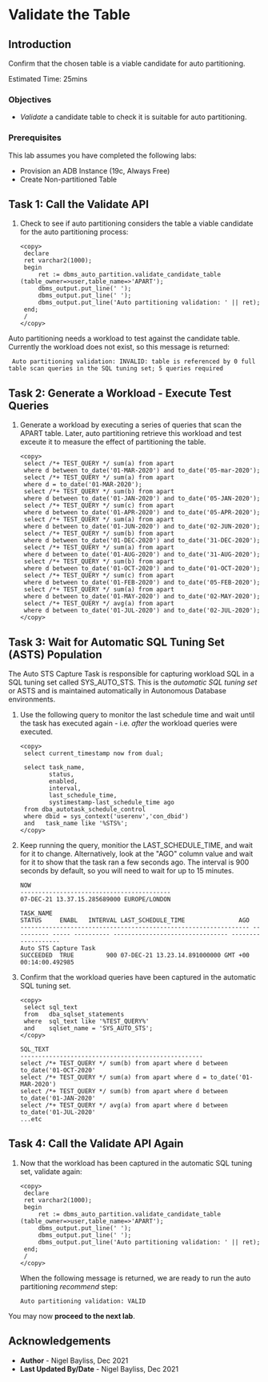# Validate the Table

## Introduction

Confirm that the chosen table is a viable candidate for auto partitioning.

Estimated Time: 25mins

### Objectives
- *Validate* a candidate table to check it is suitable for auto partitioning.

### Prerequisites
This lab assumes you have completed the following labs:

- Provision an ADB Instance (19c, Always Free)
- Create Non-partitioned Table

## Task 1: Call the Validate API

1. Check to see if auto partitioning considers the table a viable candidate for the auto partitioning process:

    ````
    <copy>
     declare
     ret varchar2(1000);
     begin
         ret := dbms_auto_partition.validate_candidate_table (table_owner=>user,table_name=>'APART');
         dbms_output.put_line(' ');
         dbms_output.put_line(' ');
         dbms_output.put_line('Auto partitioning validation: ' || ret);
     end;
     /
    </copy>
    ````

Auto partitioning needs a workload to test against the candidate table. Currently the workload does not exist, so this message is returned:

`````
 Auto partitioning validation: INVALID: table is referenced by 0 full table scan queries in the SQL tuning set; 5 queries required
`````

## Task 2: Generate a Workload - Execute Test Queries

1. Generate a workload by executing a series of queries that scan the APART table. Later, auto partitioning retrieve this workload and test exceute it to measure the effect of partitioning the table.

    ````
    <copy>
     select /*+ TEST_QUERY */ sum(a) from apart 
     where d between to_date('01-MAR-2020') and to_date('05-mar-2020');
     select /*+ TEST_QUERY */ sum(a) from apart 
     where d = to_date('01-MAR-2020');
     select /*+ TEST_QUERY */ sum(b) from apart 
     where d between to_date('01-JAN-2020') and to_date('05-JAN-2020');
     select /*+ TEST_QUERY */ sum(c) from apart 
     where d between to_date('01-APR-2020') and to_date('05-APR-2020');
     select /*+ TEST_QUERY */ sum(a) from apart 
     where d between to_date('01-JUN-2020') and to_date('02-JUN-2020');
     select /*+ TEST_QUERY */ sum(b) from apart 
     where d between to_date('01-DEC-2020') and to_date('31-DEC-2020');
     select /*+ TEST_QUERY */ sum(a) from apart 
     where d between to_date('01-AUG-2020') and to_date('31-AUG-2020');
     select /*+ TEST_QUERY */ sum(b) from apart 
     where d between to_date('01-OCT-2020') and to_date('01-OCT-2020');
     select /*+ TEST_QUERY */ sum(c) from apart 
     where d between to_date('01-FEB-2020') and to_date('05-FEB-2020');
     select /*+ TEST_QUERY */ sum(a) from apart 
     where d between to_date('01-MAY-2020') and to_date('02-MAY-2020');
     select /*+ TEST_QUERY */ avg(a) from apart 
     where d between to_date('01-JUL-2020') and to_date('02-JUL-2020');
    </copy>
    ````

## Task 3: Wait for Automatic SQL Tuning Set (ASTS) Population

The Auto STS Capture Task is responsible for capturing workload SQL in a SQL tuning set called SYS\_AUTO\_STS. This is the _automatic SQL tuning set_ or ASTS and is maintained automatically in Autonomous Database environments. 

1. Use the following query to monitor the last schedule time and wait until the task has executed again - i.e. _after_ the workload queries were executed.

    ````
    <copy>
     select current_timestamp now from dual;
     
     select task_name,
            status,
            enabled,
            interval,
            last_schedule_time, 
            systimestamp-last_schedule_time ago 
     from dba_autotask_schedule_control 
     where dbid = sys_context('userenv','con_dbid') 
     and   task_name like '%STS%';
    </copy>
    ````

2. Keep running the query, monitior the LAST\_SCHEDULE\_TIME, and wait for it to change. Alternatively, look at the "AGO" column value and wait for it to show that the task ran a few seconds ago. The interval is 900 seconds by default, so you will need to wait for up to 15 minutes.

    `````
    NOW
    ------------------------------------------
    07-DEC-21 13.37.15.285689000 EUROPE/LONDON

    TASK_NAME                                                        STATUS     ENABL   INTERVAL LAST_SCHEDULE_TIME               AGO                
    ---------------------------------------------------------------- ---------- ----- ---------- -------------------------------- -------------------
    Auto STS Capture Task                                            SUCCEEDED  TRUE         900 07-DEC-21 13.23.14.891000000 GMT +00 00:14:00.492985

    `````

2. Confirm that the workload queries have been captured in the automatic SQL tuning set.

    ````
    <copy>
     select sql_text 
     from   dba_sqlset_statements 
     where  sql_text like '%TEST_QUERY%'
     and    sqlset_name = 'SYS_AUTO_STS';
    </copy>
    ````

    `````
    SQL_TEXT                                                                                                                                              
    ---------------------------------------------------
    select /*+ TEST_QUERY */ sum(b) from apart where d between to_date('01-OCT-2020'                                                                      
    select /*+ TEST_QUERY */ sum(a) from apart where d = to_date('01-MAR-2020')                                                                           
    select /*+ TEST_QUERY */ sum(b) from apart where d between to_date('01-JAN-2020'                                                                      
    select /*+ TEST_QUERY */ avg(a) from apart where d between to_date('01-JUL-2020'   
    ...etc
    `````

## Task 4: Call the Validate API Again

1. Now that the workload has been captured in the automatic SQL tuning set, validate again:

    ````
    <copy>
     declare
     ret varchar2(1000);
     begin
         ret := dbms_auto_partition.validate_candidate_table (table_owner=>user,table_name=>'APART');
         dbms_output.put_line(' ');
         dbms_output.put_line(' ');
         dbms_output.put_line('Auto partitioning validation: ' || ret);
     end;
     /
    </copy>
    ````

    When the following message is returned, we are ready to run the auto partitioning _recommend_ step:

    `````
    Auto partitioning validation: VALID
    `````
You may now **proceed to the next lab**.

## Acknowledgements
* **Author** - Nigel Bayliss, Dec 2021 
* **Last Updated By/Date** - Nigel Bayliss, Dec 2021